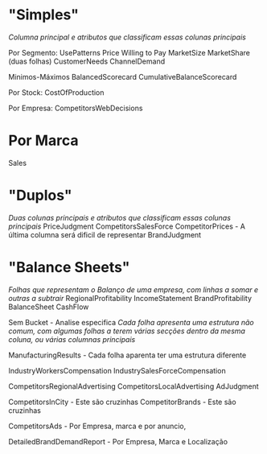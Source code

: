 # "Simples" 
_Columna principal e atributos que classificam essas colunas principais_

Por Segmento:
UsePatterns 
Price Willing to Pay
MarketSize
MarketShare (duas folhas)
CustomerNeeds
ChannelDemand

Minimos-Máximos
BalancedScorecard
CumulativeBalanceScorecard

Por Stock:
CostOfProduction

Por Empresa:
CompetitorsWebDecisions 

# Por Marca
Sales


# "Duplos" 
_Duas colunas principais e atributos que classificam essas colunas principais_
PriceJudgment
CompetitorsSalesForce
CompetitorPrices - A última columna será dificil de representar
BrandJudgment

# "Balance Sheets"
_Folhas que representam o Balanço de uma empresa, com linhas a somar e outras a subtrair_
RegionalProfitability
IncomeStatement
BrandProfitability
BalanceSheet
CashFlow

Sem Bucket - Analise especifica
_Cada folha apresenta uma estrutura não comum, com algumas folhas a terem várias secções dentro da  mesma coluna, ou várias columnas principais_

ManufacturingResults - Cada folha aparenta ter uma estrutura diferente

IndustryWorkersCompensation
IndustrySalesForceCompensation

CompetitorsRegionalAdvertising
CompetitorsLocalAdvertising
AdJudgment 

CompetitorsInCity - Este são cruzinhas
CompetitorBrands - Este são cruzinhas

CompetitorsAds - Por Empresa, marca e por anuncio, 

DetailedBrandDemandReport - Por Empresa, Marca e Localização




